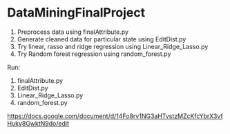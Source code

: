 # DataMiningFinalProject

1. Preprocess data using finalAttribute.py
2. Generate cleaned data for particular state using EditDist.py
3. Try linear, rasso and ridge regression using Linear_Ridge_Lasso.py
4. Try Random forest regression using random_forest.py

Run: 
1. finalAttribute.py
2. EditDist.py
3. Linear_Ridge_Lasso.py
4. random_forest.py

https://docs.google.com/document/d/14Fo8rv1NG3aHTvstzMZcKfcYbrX3vfHuky8GwktN9do/edit
